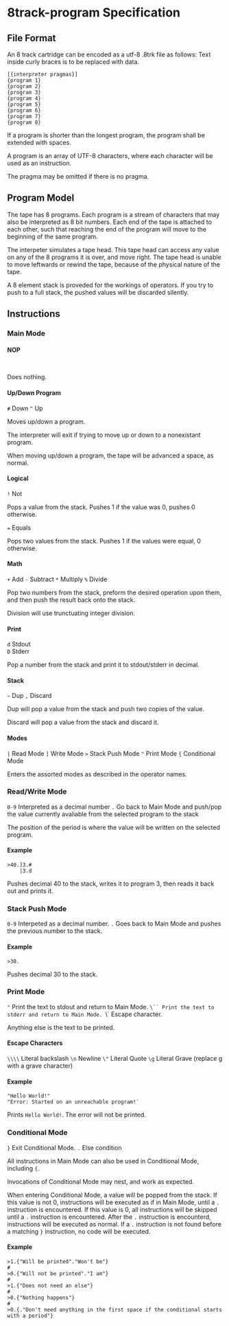 # 8track-program Specification

## File Format
An 8 track cartridge can be encoded as a utf-8 .8trk file as follows: 
Text inside curly braces is to be replaced with data. 
```
[{interpreter pragmas}]
{program 1}
{program 2}
{program 3}
{program 4}
{program 5}
{program 6}
{program 7}
{program 8}
```
If a program is shorter than the longest program, the program shall be extended with spaces.

A program is an array of UTF-8 characters, where each character will be used as an instruction.

The pragma may be omitted if there is no pragma.

## Program Model
The tape has 8 programs. Each program is a stream of characters that may also be interpreted as 8 bit numbers.
Each end of the tape is attached to each other, such that reaching the end of the program will move to the beginning of the same program.

The interpeter simulates a tape head. This tape head can access any value on any of the 8 programs it is over, and move right.
The tape head is unable to move leftwards or rewind the tape, because of the physical nature of the tape.

A 8 element stack is proveded for the workings of operators. If you try to push to a full stack, the pushed values will be discarded silently.

## Instructions
### Main Mode
#### NOP
` `

Does nothing.

#### Up/Down Program
`#` Down 
`^` Up

Moves up/down a program.

The interpreter will exit if trying to move up or down to a nonexistant program. 

When moving up/down a program, the tape will be advanced a space, as normal.

#### Logical
`!` Not

Pops a value from the stack. Pushes 1 if the value was 0, pushes 0 otherwise. 

`=` Equals

Pops two values from the stack. Pushes 1 if the values were equal, 0 otherwise.

#### Math
`+` Add 
`-` Subtract 
`*` Multiply
`%` Divide

Pop two numbers from the stack, preform the desired operation upon them, and then push the result back onto the stack.

Division will use trunctuating integer division.

#### Print
`d` Stdout  
`D` Stderr 

Pop a number from the stack and print it to stdout/stderr in decimal. 

#### Stack
`~` Dup
`,` Discard

Dup will pop a value from the stack and push two copies of the value.

Discard will pop a value from the stack and discard it.

#### Modes
`|` Read Mode 
`]` Write Mode 
`>` Stack Push Mode 
`"` Print Mode 
`{` Conditional Mode

Enters the assorted modes as described in the operator names.

### Read/Write Mode
`0-9` Interpreted as a decimal number 
`.` Go back to Main Mode and push/pop the value currently avaliable from the selected program to the stack 

The position of the period is where the value will be written on the selected program.

#### Example
```
>40.]3.#
    |3.d
```
Pushes decimal 40 to the stack, writes it to program 3, then reads it back out and prints it.

### Stack Push Mode
`0-9` Interpeted as a decimal number. 
`.` Goes back to Main Mode and pushes the previous number to the stack.

#### Example
```
>30.
```
Pushes decimal 30 to the stack.

### Print Mode
`"` Print the text to stdout and return to Main Mode. 
`\`` Print the text to stderr and return to Main Mode.
`\\` Escape character.

Anything else is the text to be printed.

#### Escape Characters
`\\\\` Literal backslash
`\n` Newline
`\"` Literal Quote
`\g` Literal Grave (replace g with a grave character)

#### Example
```
"Hello World!"
"Error: Started on an unreachable program!`
```
Prints `Hello World!`. The error will not be printed.

### Conditional Mode
`}` Exit Conditional Mode.
`.` Else condition

All instructions in Main Mode can also be used in Conditional Mode, including `{`.

Invocations of Conditional Mode may nest, and work as expected.

When entering Conditional Mode, a value will be popped from the stack.
If this value is not 0, instructions will be executed as if in Main Mode, until a `.` instruction is encountered.
If this value is 0, all instructions will be skipped until a `.` instruction is encountered.
After the `.` instruction is encounterd, instructions will be executed as normal.
If a `.` instruction is not found before a matching `}` instruction, no code will be executed.

#### Example
```
>1.{"Will be printed"."Won't be"}                                                     #
>0.{"Will not be printed"."I am"}                                                     #
>1.{"Does not need an else"}                                                          #
>0.{"Nothing happens"}                                                                #
>0.{."Don't need anything in the first space if the conditional starts with a period"}
```
